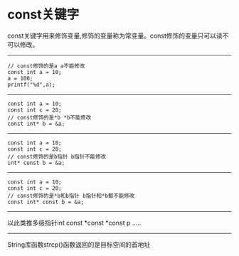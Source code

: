# const关键字

const关键字用来修饰变量,修饰的变量称为常变量。const修饰的变量只可以读不可以修改。

---
    // const修饰的是a a不能修改
    const int a = 10;
    a = 100;
    printf("%d",a);
---
    const int a = 10;
    const int c = 20;
    // const修饰的是*b *b不能修改
    const int* b = &a;
---
    const int a = 10;
    const int c = 20;
    // const修饰的是b指针 b指针不能修改
    int* const b = &a;
---   
    const int a = 10;
    const int c = 20;
    // const修饰的是*b和b指针 b指针和*b都不能修改
    const int* const b = &a;
---
以此类推多级指针int const *const *const p .....

---
String库函数strcp()函数返回的是目标空间的首地址